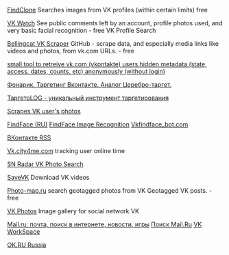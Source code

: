 
[FindClone](https://findclone.ru/)
Searches images from VK profiles (within certain limits)
free

[VK Watch](https://vk.watch/)
See public comments left by an account, profile photos used, and very basic facial recognition - free
VK Profile Search

[Bellingcat VK Scraper](https://github.com/bellingcat/vk-url-scraper)
GitHub - scrape data, and especially media links like videos and photos, from vk.com URLs. - free

[small tool to retreive vk.com (vkontakte) users hidden metadata (state, access, dates, counts, etc) anonymously (without login)](https://gist.github.com/cryptolok/8a023875b47e20bc5e64ba8e27294261)

[Фонарик. Таргетинг Вконтакте. Аналог Церебро-таргет.](http://spotlight.svezet.ru/)

[ТаргетоLOG - уникальный инструмент таргетирования](http://targetolog.com/)

[Scrapes VK user's photos](https://github.com/vanyasem/VK-Scraper)

[FindFace (RU)](https://findface.ru/)
[FindFace Image Recognition](https://findface.ru/login)
[Vkfindface_bot.com](http://vkfindface_bot.com/)

[ВКонтакте RSS](http://vk-to-rss.appspot.com/)

[Vk.city4me.com](http://vk.city4me.com/)
tracking user online time

[SN Radar VK Photo Search](https://snradar.azurewebsites.net/)

[SaveVK](https://savevk.com/)
Download VK videos

[Photo-map.ru](https://photo-map.ru/)
search geotagged photos from VK
Geotagged VK posts. - free

[VK Photos](https://github.com/Stmol/vkphotos)
Image gallery for social network VK

[Mail.ru: почта, поиск в интернете, новости, игры](https://mail.ru/)
[Поиск Mail.Ru](https://go.mail.ru/)
[VK WorkSpace](https://biz.mail.ru/)

[OK.RU Russia](https://ok.ru/)
